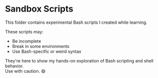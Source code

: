 # Sandbox Scripts

This folder contains experimental Bash scripts I created while learning.

These scripts may:
- Be incomplete
- Break in some environments
- Use Bash-specific or weird syntax

They're here to show my hands-on exploration of Bash scripting and shell behavior.  
Use with caution. 😄
